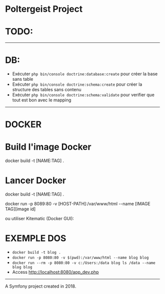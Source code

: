 # Poltergeist Project

# TODO:

---

# DB:

* Exécuter `php bin/console doctrine:database:create` pour créer la base sans table
* Exécuter `php bin/console doctrine:schema:create` pour créer la structure des tables sans contenu
* Exécuter `php bin/console doctrine:schema:validate` pour verifier que tout est bon avec le mapping

---

# DOCKER

# Build l'image Docker

docker build
-t [NAME:TAG] .

# Lancer Docker

docker build
-t [NAME:TAG] .

docker run
-p 8089:80
-v [HOST-PATH]:/var/www/html
--name [IMAGE TAG][image id]

ou utiliser Kitematic (Docker GUI):

# EXEMPLE DOS

* `docker build -t blog .`
* `docker run -p 8080:80 -v $(pwd):/var/www/html --name blog blog`
* `docker run --rm -p 8080:80 -v c:/Users:/data blog ls /data --name blog blog`
* Access <http://localhost:8080/app_dev.php>

---

A Symfony project created in 2018.

